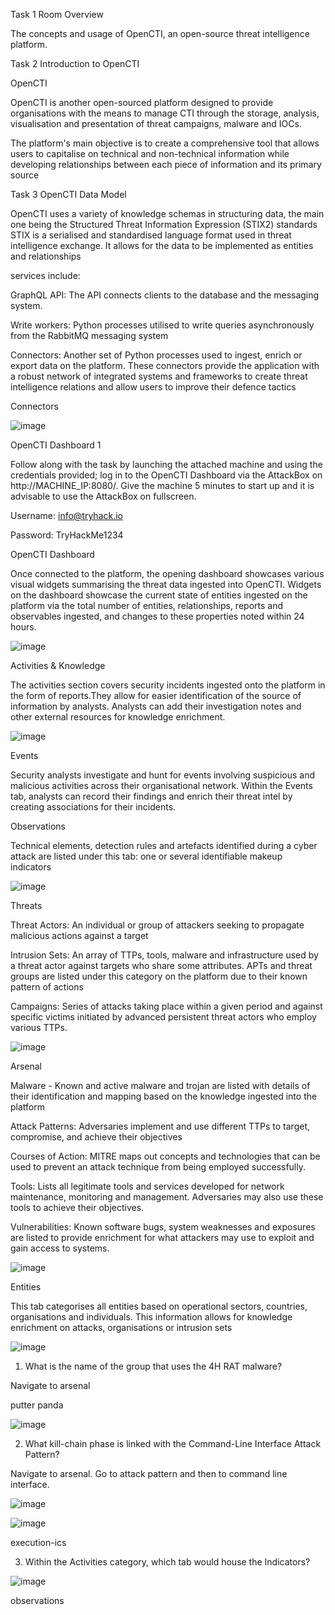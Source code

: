 Task 1  Room Overview

The concepts and usage of OpenCTI, an open-source threat intelligence platform. 

Task 2  Introduction to OpenCTI

OpenCTI

OpenCTI is another open-sourced platform designed to provide organisations with the means 
to manage CTI through the storage, analysis, visualisation and presentation of threat 
campaigns, malware and IOCs.

The platform's main objective is to create a comprehensive tool that allows users to 
capitalise on technical and non-technical information while developing relationships between
each piece of information and its primary source

Task 3  OpenCTI Data Model

OpenCTI uses a variety of knowledge schemas in structuring data, the main one being the 
Structured Threat Information Expression (STIX2) standards
STIX is a serialised and standardised language format used in threat intelligence exchange. 
It allows for the data to be implemented as entities and relationships

services include:

GraphQL API: The API connects clients to the database and the messaging system.

Write workers: Python processes utilised to write queries asynchronously from the 
RabbitMQ messaging system

Connectors: Another set of Python processes used to ingest, enrich or export data on the
platform. These connectors provide the application with a robust network of integrated 
systems and frameworks to create threat intelligence relations and allow users to improve
their defence tactics

Connectors

![image](https://github.com/Meerathimothy/Cyber-Security/assets/57287429/bcae7396-36a4-4726-b251-7cffae9a962f)

OpenCTI Dashboard 1

Follow along with the task by launching the attached machine and using the credentials provided; log in to the OpenCTI Dashboard via the AttackBox on http://MACHINE_IP:8080/. Give the machine 5 minutes to start up and it is advisable to use the AttackBox on fullscreen.

Username: info@tryhack.io

Password: TryHackMe1234

OpenCTI Dashboard

Once connected to the platform, the opening dashboard showcases various visual widgets summarising the threat data ingested into OpenCTI. Widgets on the dashboard showcase the current state 
of entities ingested on the platform via the total number of entities, relationships, reports and observables ingested, and changes to these properties noted within 24 hours.

![image](https://github.com/Meerathimothy/Cyber-Security/assets/57287429/20dfe2df-6109-4534-82db-1c182edeeffd)

Activities & Knowledge

The activities section covers security incidents ingested onto the platform in the form of reports.They allow for easier identification of the source of information by analysts. Analysts can 
add their investigation notes and other external resources for knowledge enrichment.

![image](https://github.com/Meerathimothy/Cyber-Security/assets/57287429/85a92086-5eb2-422a-9b31-7aab647ce2ec)

 Events

 Security analysts investigate and hunt for events involving suspicious and malicious activities across their organisational network. Within the Events tab, analysts can record their findings
 and enrich their threat intel by creating associations for their incidents.

 Observations

 Technical elements, detection rules and artefacts identified during a cyber attack are listed under this tab: one or several identifiable makeup indicators

 ![image](https://github.com/Meerathimothy/Cyber-Security/assets/57287429/22f0b35c-ee4d-4f9f-abb7-8ed4e4f03564)

 Threats

 Threat Actors: An individual or group of attackers seeking to propagate malicious actions against a target

 Intrusion Sets: An array of TTPs, tools, malware and infrastructure used by a threat actor against targets who share some attributes. APTs and threat groups are listed under this category on 
                 the platform due to their known pattern of actions

Campaigns: Series of attacks taking place within a given period and against specific victims initiated by advanced persistent threat actors who employ various TTPs.

![image](https://github.com/Meerathimothy/Cyber-Security/assets/57287429/e4276371-cc69-4d31-a89e-fbc0c0f99751)

Arsenal

Malware - Known and active malware and trojan are listed with details of their identification and mapping based on the knowledge ingested into the platform

Attack Patterns: Adversaries implement and use different TTPs to target, compromise, and achieve their objectives

Courses of Action: MITRE maps out concepts and technologies that can be used to prevent an attack technique from being employed successfully.

Tools: Lists all legitimate tools and services developed for network maintenance, monitoring and management. Adversaries may also use these tools to achieve their objectives.

Vulnerabilities: Known software bugs, system weaknesses and exposures are listed to provide enrichment for what attackers may use to exploit and gain access to systems.

![image](https://github.com/Meerathimothy/Cyber-Security/assets/57287429/ae1baeb9-8c5c-41fe-ba2a-6c68335a565f)

Entities

This tab categorises all entities based on operational sectors, countries, organisations and individuals. This information allows for knowledge enrichment on attacks, organisations or 
intrusion sets

![image](https://github.com/Meerathimothy/Cyber-Security/assets/57287429/47b6d370-158d-44d4-9352-0d57cd67bbd0)

1) What is the name of the group that uses the 4H RAT malware?

Navigate to arsenal

putter panda

![image](https://github.com/Meerathimothy/Cyber-Security/assets/57287429/db39eeae-ca16-4643-bd77-637003b5c0be)

2) What kill-chain phase is linked with the Command-Line Interface Attack Pattern?

Navigate to arsenal. Go to attack pattern and then to command line interface.

  ![image](https://github.com/Meerathimothy/Cyber-Security/assets/57287429/fbb6afec-49e4-4de2-9b19-bc12924d4836)

![image](https://github.com/Meerathimothy/Cyber-Security/assets/57287429/3f680b0b-d755-4768-9766-aa2074ab2521)
 
execution-ics

3) Within the Activities category, which tab would house the Indicators?

![image](https://github.com/Meerathimothy/Cyber-Security/assets/57287429/6c0da549-a4a0-48f2-b488-ed090a15d713)

observations
